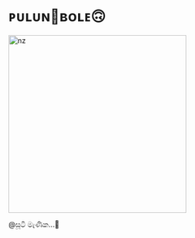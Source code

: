 # ᴘᴜʟᴜɴ🌼ʙᴏʟᴇ🙃

<img src="https://telegra.ph/file/deed2fcc1027060a9f93a.jpg" alt="nz" width="350"/>
</p>

@සූටි මැණික...🌸
